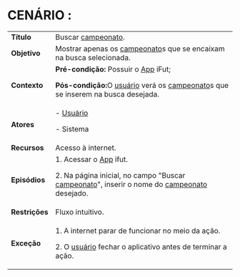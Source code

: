 # CENÁRIO :

<table class="table table-striped border">
    <tr>
        <td>
            <b>Título</b>
        </td>
        <td>      Buscar <a href="../../lexico/#campeonato">campeonato</a>.  </td>
    </tr>
    <tr>
        <td>
            <b>Objetivo</b>
        </td>
        <td>
        Mostrar apenas os <a href="../../lexico/#campeonato">campeonato</a>s que se encaixam na busca selecionada.
        </td>
    </tr>
    <tr>
        <td>
            <b>Contexto</b>
        </td>
        <td>
           <b>Pré-condição:</b> Possuir o <a href="../../lexico/#App">App</a> iFut;
           <p><b>Pós-condição:</b>O  <a href="../../lexico/#usuario">usuário</a> verá os <a href="../../lexico/#campeonato">campeonato</a>s que se inserem na busca desejada.
</p>
        </td>
    </tr>
    <tr>
        <td>
            <b>Atores</b>
        </td>
        <td>
            -  <a href="../../lexico/#usuario">Usuário</a>
            <p>- Sistema</p> 
        </td>
    </tr>
    <tr>
        <td>
            <b>Recursos</b>
        </td>
        <td>
            Acesso à internet.
        </td>
    </tr>
    <tr>
        <td>
            <b>Episódios</b>
        </td>
        <td>
            1. Acessar o <a href="../../lexico/#App">App</a> ifut.
	<p>2. Na página inicial, no campo "Buscar <a href="../../lexico/#campeonato">campeonato</a>", inserir o nome do <a href="../../lexico/#campeonato">campeonato</a> desejado.</p>
        </td>
    </tr>
    <tr>
        <td>
            <b>Restrições</b>
        </td>
        <td>
              Fluxo intuitivo.
        </td>
    </tr>
    <tr>
        <td>
            <b>Exceção</b>
        </td>
        <td>
            <p>1. A internet parar de funcionar no meio da ação.</p>
            <p>2. O  <a href="../../lexico/#usuario">usuário</a> fechar o aplicativo antes de terminar a ação.</p>
        </td>
    </tr>
</table>
